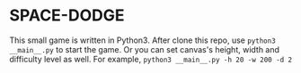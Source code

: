 # SPACE-DODGE

This small game is written in Python3. 
After clone this repo, use `python3 __main__.py` to start the game.
Or you can set canvas's height, width and difficulty level as well. For example, `python3 __main__.py -h 20 -w 200 -d 2`

